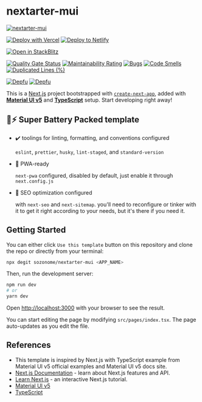 # nextarter-mui

[![nextarter-mui](https://socialify.git.ci/sozonome/nextarter-mui/image?language=1&logo=https://mui.com/static/logo.svg&owner=1&stargazers=1&theme=Dark)](https://github.com/sozonome/nextarter-mui)

[![Deploy with Vercel](https://vercel.com/button)](https://vercel.com/import/git?s=https://github.com/sozonome/nextarter-mui) [![Deploy to Netlify](https://www.netlify.com/img/deploy/button.svg)](https://app.netlify.com/start/deploy?repository=https://github.com/sozonome/nextarter-mui)

[![Open in StackBlitz](https://developer.stackblitz.com/img/open_in_stackblitz.svg)](https://stackblitz.com/github/sozonome/nextarter-mui)

[![Quality Gate Status](https://sonarcloud.io/api/project_badges/measure?project=sozonome_nextarter-mui&metric=alert_status)](https://sonarcloud.io/dashboard?id=sozonome_nextarter-mui) [![Maintainability Rating](https://sonarcloud.io/api/project_badges/measure?project=sozonome_nextarter-mui&metric=sqale_rating)](https://sonarcloud.io/dashboard?id=sozonome_nextarter-mui) [![Bugs](https://sonarcloud.io/api/project_badges/measure?project=sozonome_nextarter-mui&metric=bugs)](https://sonarcloud.io/dashboard?id=sozonome_nextarter-mui) [![Code Smells](https://sonarcloud.io/api/project_badges/measure?project=sozonome_nextarter-mui&metric=code_smells)](https://sonarcloud.io/dashboard?id=sozonome_nextarter-mui) [![Duplicated Lines (%)](https://sonarcloud.io/api/project_badges/measure?project=sozonome_nextarter-mui&metric=duplicated_lines_density)](https://sonarcloud.io/dashboard?id=sozonome_nextarter-mui)

[![Depfu](https://badges.depfu.com/badges/0dd6a7332ec881713f0415bc3c9b79cd/overview.svg)](https://depfu.com/github/sozonome/nextarter-mui?project_id=32143) [![Depfu](https://badges.depfu.com/badges/0dd6a7332ec881713f0415bc3c9b79cd/count.svg)](https://depfu.com/github/sozonome/nextarter-mui?project_id=32143)

This is a [Next.js](https://nextjs.org/) project bootstrapped with [`create-next-app`](https://github.com/vercel/next.js/tree/canary/packages/create-next-app), added with [**Material UI v5**](https://mui.com) and [**TypeScript**](https://www.typescriptlang.org) setup.
Start developing right away!

## 🔋⚡ Super Battery Packed template

- ✔️ toolings for linting, formatting, and conventions configured

  `eslint`, `prettier`, `husky`, `lint-staged`, and `standard-version`

- 📱 PWA-ready

  `next-pwa` configured, disabled by default, just enable it through `next.config.js`

- 🔎 SEO optimization configured

  with `next-seo` and `next-sitemap`. you'll need to reconfigure or tinker with it to get it right according to your needs, but it's there if you need it.

## Getting Started

You can either click `Use this template` button on this repository and clone the repo or directly from your terminal:

```bash
npx degit sozonome/nextarter-mui <APP_NAME>
```

Then, run the development server:

```bash
npm run dev
# or
yarn dev
```

Open [http://localhost:3000](http://localhost:3000) with your browser to see the result.

You can start editing the page by modifying `src/pages/index.tsx`. The page auto-updates as you edit the file.

## References

- This template is inspired by Next.js with TypeScript example from Material UI v5 official examples and Material UI v5 docs site.
- [Next.js Documentation](https://nextjs.org/docs) - learn about Next.js features and API.
- [Learn Next.js](https://nextjs.org/learn) - an interactive Next.js tutorial.
- [Material UI v5](https://mui.com)
- [TypeScript](https://www.typescriptlang.org)
